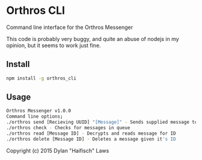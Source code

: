 # Orthros CLI
Command line interface for the Orthros Messenger

This code is probably very buggy, and quite an abuse of nodejs in my opinion, but it seems to work just fine.


## Install
```bash
npm install -g orthros_cli
```

## Usage

```bash
Orthros Messenger v1.0.0
Command line options;
./orthros send [Recieving UUID] "[Message]" - Sends supplied message to UUID, put message in quotes.
./orthros check - Checks for messages in queue
./orthros read [Message ID] - Decrypts and reads message for ID
./orthros delete [Message ID] - Deletes a message given it's ID
```


Copyright (c) 2015 Dylan "Haifisch" Laws
